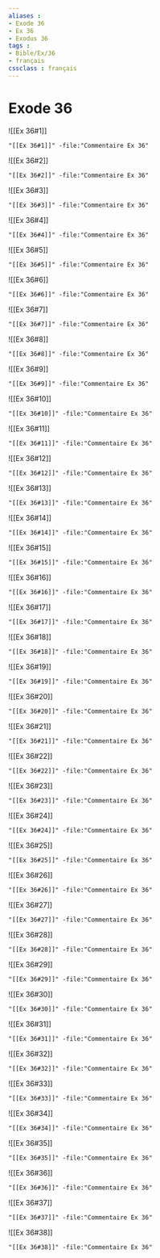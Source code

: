```yaml
---
aliases : 
- Exode 36
- Ex 36
- Exodus 36
tags : 
- Bible/Ex/36
- français
cssclass : français
---
```


# Exode 36

![[Ex 36#1]]

```query
"[[Ex 36#1]]" -file:"Commentaire Ex 36"
```

![[Ex 36#2]]

```query
"[[Ex 36#2]]" -file:"Commentaire Ex 36"
```

![[Ex 36#3]]

```query
"[[Ex 36#3]]" -file:"Commentaire Ex 36"
```

![[Ex 36#4]]

```query
"[[Ex 36#4]]" -file:"Commentaire Ex 36"
```

![[Ex 36#5]]

```query
"[[Ex 36#5]]" -file:"Commentaire Ex 36"
```

![[Ex 36#6]]

```query
"[[Ex 36#6]]" -file:"Commentaire Ex 36"
```

![[Ex 36#7]]

```query
"[[Ex 36#7]]" -file:"Commentaire Ex 36"
```

![[Ex 36#8]]

```query
"[[Ex 36#8]]" -file:"Commentaire Ex 36"
```

![[Ex 36#9]]

```query
"[[Ex 36#9]]" -file:"Commentaire Ex 36"
```

![[Ex 36#10]]

```query
"[[Ex 36#10]]" -file:"Commentaire Ex 36"
```

![[Ex 36#11]]

```query
"[[Ex 36#11]]" -file:"Commentaire Ex 36"
```

![[Ex 36#12]]

```query
"[[Ex 36#12]]" -file:"Commentaire Ex 36"
```

![[Ex 36#13]]

```query
"[[Ex 36#13]]" -file:"Commentaire Ex 36"
```

![[Ex 36#14]]

```query
"[[Ex 36#14]]" -file:"Commentaire Ex 36"
```

![[Ex 36#15]]

```query
"[[Ex 36#15]]" -file:"Commentaire Ex 36"
```

![[Ex 36#16]]

```query
"[[Ex 36#16]]" -file:"Commentaire Ex 36"
```

![[Ex 36#17]]

```query
"[[Ex 36#17]]" -file:"Commentaire Ex 36"
```

![[Ex 36#18]]

```query
"[[Ex 36#18]]" -file:"Commentaire Ex 36"
```

![[Ex 36#19]]

```query
"[[Ex 36#19]]" -file:"Commentaire Ex 36"
```

![[Ex 36#20]]

```query
"[[Ex 36#20]]" -file:"Commentaire Ex 36"
```

![[Ex 36#21]]

```query
"[[Ex 36#21]]" -file:"Commentaire Ex 36"
```

![[Ex 36#22]]

```query
"[[Ex 36#22]]" -file:"Commentaire Ex 36"
```

![[Ex 36#23]]

```query
"[[Ex 36#23]]" -file:"Commentaire Ex 36"
```

![[Ex 36#24]]

```query
"[[Ex 36#24]]" -file:"Commentaire Ex 36"
```

![[Ex 36#25]]

```query
"[[Ex 36#25]]" -file:"Commentaire Ex 36"
```

![[Ex 36#26]]

```query
"[[Ex 36#26]]" -file:"Commentaire Ex 36"
```

![[Ex 36#27]]

```query
"[[Ex 36#27]]" -file:"Commentaire Ex 36"
```

![[Ex 36#28]]

```query
"[[Ex 36#28]]" -file:"Commentaire Ex 36"
```

![[Ex 36#29]]

```query
"[[Ex 36#29]]" -file:"Commentaire Ex 36"
```

![[Ex 36#30]]

```query
"[[Ex 36#30]]" -file:"Commentaire Ex 36"
```

![[Ex 36#31]]

```query
"[[Ex 36#31]]" -file:"Commentaire Ex 36"
```

![[Ex 36#32]]

```query
"[[Ex 36#32]]" -file:"Commentaire Ex 36"
```

![[Ex 36#33]]

```query
"[[Ex 36#33]]" -file:"Commentaire Ex 36"
```

![[Ex 36#34]]

```query
"[[Ex 36#34]]" -file:"Commentaire Ex 36"
```

![[Ex 36#35]]

```query
"[[Ex 36#35]]" -file:"Commentaire Ex 36"
```

![[Ex 36#36]]

```query
"[[Ex 36#36]]" -file:"Commentaire Ex 36"
```

![[Ex 36#37]]

```query
"[[Ex 36#37]]" -file:"Commentaire Ex 36"
```

![[Ex 36#38]]

```query
"[[Ex 36#38]]" -file:"Commentaire Ex 36"
```

